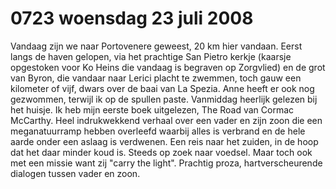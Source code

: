 # 0723 woensdag 23 juli 2008
Vandaag zijn we naar Portovenere geweest, 20 km hier vandaan. Eerst langs de haven gelopen, via het prachtige San Pietro kerkje (kaarsje opgestoken voor Ko Heins die vandaag is begraven op Zorgvlied) en de grot van Byron, die vandaar naar Lerici placht te zwemmen, toch gauw een kilometer of vijf, dwars over de baai van La Spezia. Anne heeft er ook nog gezwommen, terwijl ik op de spullen paste. Vanmiddag heerlijk gelezen bij het huisje. Ik heb mijn eerste boek uitgelezen, The Road van Cormac McCarthy. Heel indrukwekkend verhaal over een vader en zijn zoon die een meganatuurramp hebben overleefd waarbij alles is verbrand en de hele aarde onder een aslaag is verdwenen. Een reis naar het zuiden, in de hoop dat het daar minder koud is. Steeds op zoek naar voedsel. Maar toch ook met een missie want zij "carry the light". Prachtig proza, hartverscheurende dialogen tussen vader en zoon.